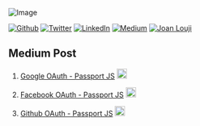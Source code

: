 ![Image](https://i.imgur.com/1VvfQXU.jpg)

<p><a href="https://github.com/sjlouji" target="_blank"><img alt="Github" src="https://img.shields.io/badge/GitHub-%2312100E.svg?&style=for-the-badge&logo=Github&logoColor=white" /></a> <a href="https://twitter.com/Joanlouji" target="_blank"><img alt="Twitter" src="https://img.shields.io/badge/twitter-%231DA1F2.svg?&style=for-the-badge&logo=twitter&logoColor=white" /></a> <a href="https://www.linkedin.com/in/sjlouji" target="_blank"><img alt="LinkedIn" src="https://img.shields.io/badge/linkedin-%230077B5.svg?&style=for-the-badge&logo=linkedin&logoColor=white" /></a> <a href="https://medium.com/@sjlouji10" target="_blank"><img alt="Medium" src="https://img.shields.io/badge/medium-%2312100E.svg?&style=for-the-badge&logo=medium&logoColor=white" /></a>
   <a href="https://joanlouji.web.app/" target="_blank"><img alt="Joan Louji" src="https://img.shields.io/badge/JL-Joan%20Louji-yellowgreen?style=for-the-badge&" /></a>
</p>


## Medium Post

1.  [Google OAuth - Passport JS](https://github.com/sjlouji/Passport-Strategies---Medium/tree/master/passport_sta) <a href="https://medium.com/@sjlouji10/node-and-passport-js-google-oauth20-authentication-8bcd6b3d67ca?sk=4c5bbea90e4d26a0d3cc3edc992937fb" target="_blank"><img alt="Medium" height="20" width="20" src="https://cdn.iconscout.com/icon/free/png-512/medium-1693563-1442604.png" /></a>

2.  [Facebook OAuth - Passport JS](https://github.com/sjlouji/Passport-Strategies---Medium/tree/master/facebook_passport) <a href="https://medium.com/@sjlouji10/node-and-passport-js-facebook-authentication-76cbfa903ff3?sk=eda87c34184d91e747f8422d4d4d98c0" target="_blank"><img alt="Medium" height="20" width="20" src="https://cdn.iconscout.com/icon/free/png-512/medium-1693563-1442604.png" /></a>

3.  [Github OAuth - Passport JS](https://github.com/sjlouji/Passport-Strategies---Medium/tree/master/github_passport) <a href="https://medium.com/@sjlouji10/node-and-passport-js-github-authentication-e33dbd0558c?sk=b9e376011d5de2fe196ab1763738579e" target="_blank"><img alt="Medium" height="20" width="20" src="https://cdn.iconscout.com/icon/free/png-512/medium-1693563-1442604.png" /></a>



